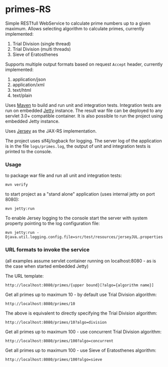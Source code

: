 primes-RS
=========
Simple RESTfull WebService to calculate prime numbers up to a given maximum.
Allows selecting algorithm to calculate primes, currently implemented:

1. Trial Division (single thread)
2. Trial Division (multi threads)
3. Sieve of Eratosthenes

Supports multiple output formats based on request `Accept` header, currently implemented:

1. application/json
2. application/xml
3. text/html
4. text/plain

Uses [Maven](http://maven.apache.org/) to build and run unit and integration tests. Integration tests are run on embedded [Jetty](http://www.eclipse.org/jetty/) instance.
The result war file can be deployed to any servlet 3.0+ compatible container. It is also possible to run the project using embedded Jetty instance. 

Uses [Jersey](https://jersey.java.net/) as the JAX-RS implementation.

The project uses slf4j/logback for logging. The server log of the application is in the file `logs/primes.log`, the output of unit and integration tests is printed to the console.

### Usage
to package war file and run all unit and integration tests:

`mvn verify`

to start project as a "stand alone" application (uses internal jetty on port 8080):

`mvn jetty:run`

To enable Jersey logging to the console start the server with system property pointing to the log configuration file:

`mvn jetty:run -Djava.util.logging.config.file=src/test/resources/jerseyJUL.properties`

### URL formats to invoke the service
(all examples assume servlet container running on localhost:8080 - as is the case when started embedded Jetty)


The URL template:

`http://localhost:8080/primes/{upper bound}[?algo={algorithm name}]`

Get all primes up to maximum 10 - by default use Trial Division algorithm:

`http://localhost:8080/primes/10`

The above is equivalent to directly specifying the Trial Division algorithm:

`http://localhost:8080/primes/10?algo=division`

Get all primes up to maximum 100 - use concurrent Trial Division algorithm:

`http://localhost:8080/primes/100?algo=concurrent`

Get all primes up to maximum 100 - use Sieve of Eratosthenes algorithm:

`http://localhost:8080/primes/100?algo=sieve`
